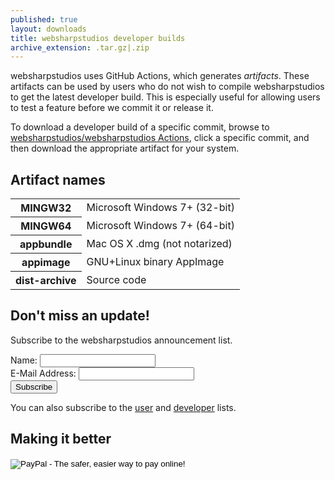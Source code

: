 ```yaml
---
published: true
layout: downloads
title: websharpstudios developer builds
archive_extension: .tar.gz|.zip
---
```


websharpstudios uses GitHub Actions, which generates <em>artifacts</em>. These artifacts can be used by users who do not wish to compile websharpstudios to get the latest developer build. This is especially useful for allowing users to test a feature before we commit it or release it.

To download a developer build of a specific commit, browse to <a href="https://github.com/websharpstudios/websharpstudios/actions/">websharpstudios/websharpstudios Actions</a>, click a specific commit, and then download the appropriate artifact for your system.

## Artifact names

<table>
<tr><th>MINGW32</th><td>Microsoft Windows 7+ (32-bit)</td></tr>
<tr><th>MINGW64</th><td>Microsoft Windows 7+ (64-bit)</td></tr>
<tr><th>appbundle</th><td>Mac OS X .dmg (not notarized)</td></tr>
<tr><th>appimage</th><td>GNU+Linux binary AppImage</td></tr>
<tr><th>dist-archive</th><td>Source code</td></tr>
</table>

## Don't miss an update!

Subscribe to the websharpstudios announcement list.
<form action="https://lists.sourceforge.net/lists/subscribe/websharpstudios-announce" method="POST">
Name: <input name="fullname" type="text"/><br/>
E-Mail Address: <input name="email" type="text"/><br/>
<input type="hidden" name="pw" value=""/> <input type="hidden" name="pw-conf" value=""/> <input type="hidden" name="digest" value="0"/>
<input type="Submit" name="email-button" value="Subscribe"/>
</form>

You can also subscribe to the [user](https://lists.sourceforge.net/lists/listinfo/websharpstudios-users) and [developer](https://lists.sourceforge.net/lists/listinfo/websharpstudios-devel) lists.

## Making it better

<form action="https://www.paypal.com/cgi-bin/webscr" method="post" target="_top">
<input type="hidden" name="cmd" value="_s-xclick">
<input type="hidden" name="hosted_button_id" value="WARQFUKEGTWQC">
<input type="image" src="https://www.paypalobjects.com/en_US/i/btn/btn_donateCC_LG.gif" border="0" name="submit" alt="PayPal - The safer, easier way to pay online!">
<img alt="" border="0" src="https://www.paypalobjects.com/en_US/i/scr/pixel.gif" width="1" height="1">
</form>


